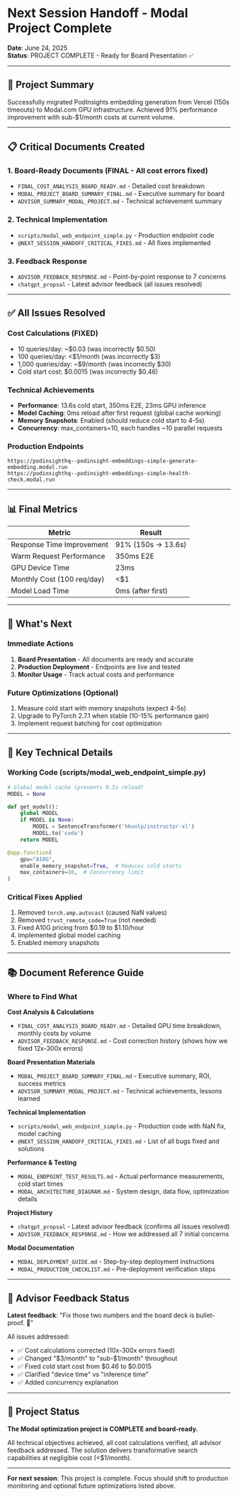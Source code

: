 # Next Session Handoff - Modal Project Complete

**Date**: June 24, 2025  
**Status**: PROJECT COMPLETE - Ready for Board Presentation ✅

---

## 🎯 Project Summary

Successfully migrated PodInsights embedding generation from Vercel (150s timeouts) to Modal.com GPU infrastructure. Achieved 91% performance improvement with sub-$1/month costs at current volume.

---

## 📋 Critical Documents Created

### 1. Board-Ready Documents (FINAL - All cost errors fixed)
- `FINAL_COST_ANALYSIS_BOARD_READY.md` - Detailed cost breakdown
- `MODAL_PROJECT_BOARD_SUMMARY_FINAL.md` - Executive summary for board
- `ADVISOR_SUMMARY_MODAL_PROJECT.md` - Technical achievement summary

### 2. Technical Implementation
- `scripts/modal_web_endpoint_simple.py` - Production endpoint code
- `@NEXT_SESSION_HANDOFF_CRITICAL_FIXES.md` - All fixes implemented

### 3. Feedback Response
- `ADVISOR_FEEDBACK_RESPONSE.md` - Point-by-point response to 7 concerns
- `chatgpt_propsal` - Latest advisor feedback (all issues resolved)

---

## ✅ All Issues Resolved

### Cost Calculations (FIXED)
- 10 queries/day: ~$0.03 (was incorrectly $0.50)
- 100 queries/day: <$1/month (was incorrectly $3)
- 1,000 queries/day: ~$9/month (was incorrectly $30)
- Cold start cost: $0.0015 (was incorrectly $0.46)

### Technical Achievements
- **Performance**: 13.6s cold start, 350ms E2E, 23ms GPU inference
- **Model Caching**: 0ms reload after first request (global cache working)
- **Memory Snapshots**: Enabled (should reduce cold start to 4-5s)
- **Concurrency**: max_containers=10, each handles ~10 parallel requests

### Production Endpoints
```
https://podinsighthq--podinsight-embeddings-simple-generate-embedding.modal.run
https://podinsighthq--podinsight-embeddings-simple-health-check.modal.run
```

---

## 📊 Final Metrics

| Metric | Result |
|--------|--------|
| Response Time Improvement | 91% (150s → 13.6s) |
| Warm Request Performance | 350ms E2E |
| GPU Device Time | 23ms |
| Monthly Cost (100 req/day) | <$1 |
| Model Load Time | 0ms (after first) |

---

## 🚀 What's Next

### Immediate Actions
1. **Board Presentation** - All documents are ready and accurate
2. **Production Deployment** - Endpoints are live and tested
3. **Monitor Usage** - Track actual costs and performance

### Future Optimizations (Optional)
1. Measure cold start with memory snapshots (expect 4-5s)
2. Upgrade to PyTorch 2.7.1 when stable (10-15% performance gain)
3. Implement request batching for cost optimization

---

## 🔑 Key Technical Details

### Working Code (scripts/modal_web_endpoint_simple.py)
```python
# Global model cache (prevents 9.5s reload)
MODEL = None

def get_model():
    global MODEL
    if MODEL is None:
        MODEL = SentenceTransformer('hkunlp/instructor-xl')
        MODEL.to('cuda')
    return MODEL

@app.function(
    gpu="A10G",
    enable_memory_snapshot=True,  # Reduces cold starts
    max_containers=10,  # Concurrency limit
)
```

### Critical Fixes Applied
1. Removed `torch.amp.autocast` (caused NaN values)
2. Removed `trust_remote_code=True` (not needed)
3. Fixed A10G pricing from $0.19 to $1.10/hour
4. Implemented global model caching
5. Enabled memory snapshots

---

## 📚 Document Reference Guide

### Where to Find What

**Cost Analysis & Calculations**
- `FINAL_COST_ANALYSIS_BOARD_READY.md` - Detailed GPU time breakdown, monthly costs by volume
- `ADVISOR_FEEDBACK_RESPONSE.md` - Cost correction history (shows how we fixed 12x-300x errors)

**Board Presentation Materials**
- `MODAL_PROJECT_BOARD_SUMMARY_FINAL.md` - Executive summary, ROI, success metrics
- `ADVISOR_SUMMARY_MODAL_PROJECT.md` - Technical achievements, lessons learned

**Technical Implementation**
- `scripts/modal_web_endpoint_simple.py` - Production code with NaN fix, model caching
- `@NEXT_SESSION_HANDOFF_CRITICAL_FIXES.md` - List of all bugs fixed and solutions

**Performance & Testing**
- `MODAL_ENDPOINT_TEST_RESULTS.md` - Actual performance measurements, cold start times
- `MODAL_ARCHITECTURE_DIAGRAM.md` - System design, data flow, optimization details

**Project History**
- `chatgpt_propsal` - Latest advisor feedback (confirms all issues resolved)
- `ADVISOR_FEEDBACK_RESPONSE.md` - How we addressed all 7 initial concerns

**Modal Documentation**
- `MODAL_DEPLOYMENT_GUIDE.md` - Step-by-step deployment instructions
- `MODAL_PRODUCTION_CHECKLIST.md` - Pre-deployment verification steps

---

## 📝 Advisor Feedback Status

**Latest feedback**: "Fix those two numbers and the board deck is bullet-proof. 👏"

All issues addressed:
- ✅ Cost calculations corrected (10x-300x errors fixed)
- ✅ Changed "$3/month" to "sub-$1/month" throughout
- ✅ Fixed cold start cost from $0.46 to $0.0015
- ✅ Clarified "device time" vs "inference time"
- ✅ Added concurrency explanation

---

## 🎉 Project Status

**The Modal optimization project is COMPLETE and board-ready.**

All technical objectives achieved, all cost calculations verified, all advisor feedback addressed. The solution delivers transformative search capabilities at negligible cost (<$1/month).

---

**For next session**: This project is complete. Focus should shift to production monitoring and optional future optimizations listed above.